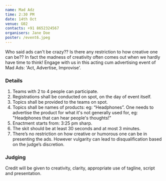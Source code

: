 ```yaml
---
name: Mad Adz
time: 2:30 PM
date: 14th Oct
venue: G02
contacts: +91 8652324567
organisers: Jane Doe
poster: /event6.jpeg
---
```

Who said ads can't be crazy?? Is there any restriction to how creative one can be?? In fact the madness of creativity often comes out when we hardly have time to think! Engage with us in this acting cum advertising event of Mad Ads: 'Act, Advertise, Improvise'.
### Details

1. Teams with 2 to 4 people can participate.
2. Registrations shall be conducted on spot, on the day of event itself.
3. Topics shall be provided to the teams on spot.
4. Topics shall be names of products: eg: “Headphones”. One needs to advertise the product for what it's not generally used for, eg: "Headphones that can hear people's thoughts!"
5. Enactment starts from: 3:25 pm sharp.
6. The skit should be at least 30 seconds and at most 3 minutes.
7. There’s no restriction on how creative or humorous one can be in presenting the ads. However vulgarity can lead to disqualification based on the judge’s discretion.

### Judging
Credit will be given to creativity, clarity, appropriate use of tagline, script and presentation.

